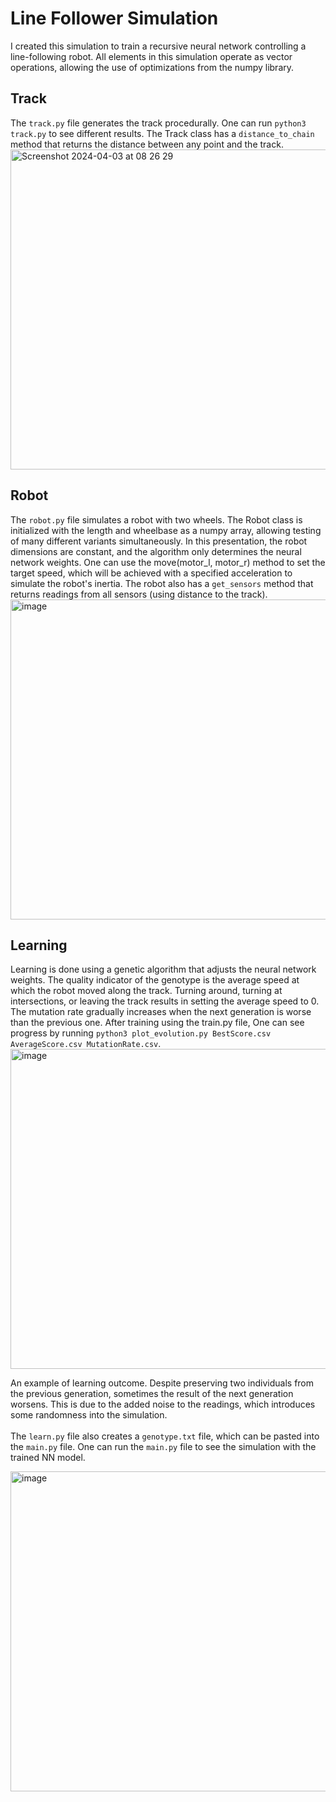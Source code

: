 # Line Follower Simulation

I created this simulation to train a recursive neural network controlling a line-following robot.
All elements in this simulation operate as vector operations, allowing the use of optimizations from the numpy library.

## Track
The `track.py` file generates the track procedurally. One can run `python3 track.py` to see different results. The Track class has a `distance_to_chain` method that returns the distance between any point and the track.
<img height="512" alt="Screenshot 2024-04-03 at 08 26 29" src="https://github.com/Kminek42/Line_Follower_Simulation/assets/51884463/93e219be-d0eb-406a-ac07-843c5c2c9349">

## Robot
The `robot.py` file simulates a robot with two wheels. The Robot class is initialized with the length and wheelbase as a numpy array, allowing testing of many different variants simultaneously. In this presentation, the robot dimensions are constant, and the algorithm only determines the neural network weights. One can use the move(motor_l, motor_r) method to set the target speed, which will be achieved with a specified acceleration to simulate the robot's inertia. The robot also has a `get_sensors` method that returns readings from all sensors (using distance to the track).
<img height="512" alt="image" src="https://github.com/Kminek42/Line_Follower_Simulation/assets/51884463/3d6bfc1f-6124-4bef-a8f9-f33819c7a48e">

## Learning
Learning is done using a genetic algorithm that adjusts the neural network weights. The quality indicator of the genotype is the average speed at which the robot moved along the track. Turning around, turning at intersections, or leaving the track results in setting the average speed to 0. The mutation rate gradually increases when the next generation is worse than the previous one. After training using the train.py file, One can see progress by running `python3 plot_evolution.py BestScore.csv AverageScore.csv MutationRate.csv`.
<img height="512" alt="image" src="https://github.com/Kminek42/Line_Follower_Simulation/assets/51884463/4c1fbda4-f3f7-4cdd-88cb-a1372a1b7cf4">

An example of learning outcome. Despite preserving two individuals from the previous generation, sometimes the result of the next generation worsens. This is due to the added noise to the readings, which introduces some randomness into the simulation.<br><br>
The `learn.py` file also creates a `genotype.txt` file, which can be pasted into the `main.py` file.
One can run the `main.py` file to see the simulation with the trained NN model.<br>

<img height="512" alt="image" src="https://github.com/Kminek42/Line_Follower_Simulation/assets/51884463/612dc692-0f61-4360-840d-1d556e0dab3d">
